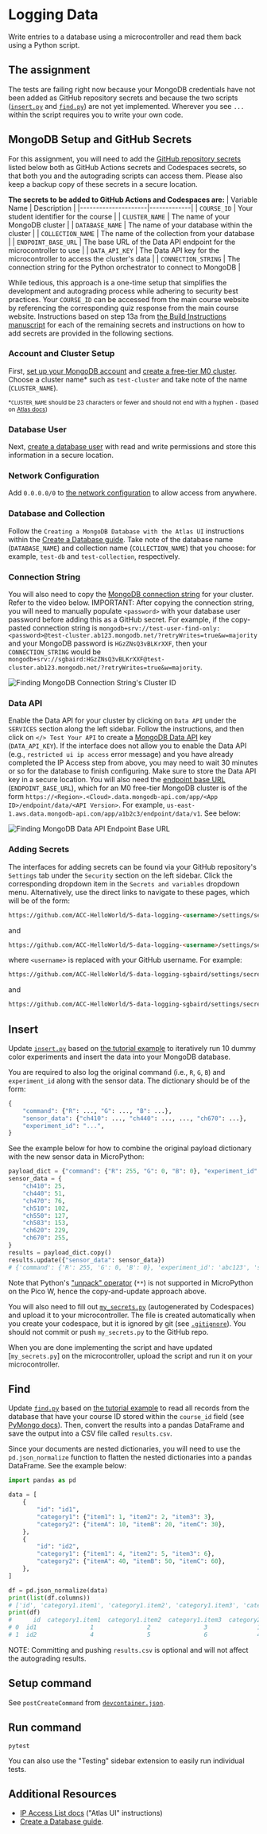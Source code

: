 # Logging Data
Write entries to a database using a microcontroller and read them back using a Python script.

## The assignment
The tests are failing right now because your MongoDB credentials have not been added as GitHub repository secrets and because the two scripts ([`insert.py`](./insert.py) and [`find.py`](./find.py)) are not yet implemented. Wherever you see `...` within the script requires you to write your own code.

## MongoDB Setup and GitHub Secrets

For this assignment, you will need to add the [GitHub repository secrets](https://docs.github.com/en/actions/security-guides/using-secrets-in-github-actions) listed below both as GitHub Actions secrets and Codespaces secrets, so that both you and the autograding scripts can access them. Please also keep a backup copy of these secrets in a secure location.

**The secrets to be added to GitHub Actions and Codespaces are:**
| Variable Name       | Description |
|---------------------|-------------|
| `COURSE_ID`         | Your student identifier for the course |
| `CLUSTER_NAME`      | The name of your MongoDB cluster |
| `DATABASE_NAME`     | The name of your database within the cluster |
| `COLLECTION_NAME`   | The name of the collection from your database |
| `ENDPOINT_BASE_URL` | The base URL of the Data API endpoint for the microcontroller to use |
| `DATA_API_KEY`      | The Data API key for the microcontroller to access the cluster's data |
| `CONNECTION_STRING` | The connection string for the Python orchestrator to connect to MongoDB |

While tedious, this approach is a one-time setup that simplifies the development and autograding process while adhering to security best practices. Your `COURSE_ID` can be accessed from the main course website by referencing the corresponding quiz response from the main course website. Instructions based on step 13a from [the Build Instructions manuscript](https://doi.org/10.1016/j.xpro.2023.102329) for each of the remaining secrets and instructions on how to add secrets are provided in the following sections.

### Account and Cluster Setup

First, [set up your MongoDB account](https://account.mongodb.com/account/register) and [create a free-tier M0 cluster](https://www.mongodb.com/docs/guides/atlas/cluster/). Choose a cluster name* such as `test-cluster` and take note of the name (`CLUSTER_NAME`).

<sub>*`CLUSTER_NAME` should be 23 characters or fewer and should not end with a hyphen `-` (based on [Atlas docs](https://www.mongodb.com/docs/manual/reference/limits/#mongodb-atlas-label-limits))</sub>

 <!-- and create a [MongoDB Data API](https://www.mongodb.com/docs/atlas/app-services/data-api/) key. -->

### Database User

Next, [create a database user](https://www.mongodb.com/docs/guides/atlas/db-user/) with read and write permissions and store this information in a secure location.

### Network Configuration

Add `0.0.0.0/0` to [the network configuration](https://www.mongodb.com/docs/guides/atlas/network-connections/) to allow access from anywhere.

### Database and Collection

<!-- Follow the [Load Sample Data](https://www.mongodb.com/docs/guides/atlas/sample-data/) guide, but click `Add My Own Data` instead of `Load a Sample Dataset`. Here, you will create a database and collection within your cluster (see below). -->

Follow the `Creating a MongoDB Database with the Atlas UI` instructions within the [Create a Database guide](https://www.mongodb.com/basics/create-database). Take note of the database name (`DATABASE_NAME`) and collection name (`COLLECTION_NAME`) that you choose: for example, `test-db` and `test-collection`, respectively.

<!-- ![Creating the database and collection](create-db-collection.gif) -->

### Connection String

You will also need to copy the [MongoDB connection string](https://www.mongodb.com/docs/guides/atlas/connection-string/) for your cluster. Refer to the video below. IMPORTANT: After copying the connection string, you will need to manually populate `<password>` with your database user password before adding this as a GitHub secret. For example, if the copy-pasted connection string is `mongodb+srv://test-user-find-only:<password>@test-cluster.ab123.mongodb.net/?retryWrites=true&w=majority` and your MongoDB password is `HGzZNsQ3vBLKrXXF`, then your `CONNECTION_STRING` would be `mongodb+srv://sgbaird:HGzZNsQ3vBLKrXXF@test-cluster.ab123.mongodb.net/?retryWrites=true&w=majority`.

![Finding MongoDB Connection String's Cluster ID](./readme-images/mongodb-connect-uri.gif)

### Data API

Enable the Data API for your cluster by clicking on `Data API` under the `SERVICES` section along the left sidebar. Follow the instructions, and then click on `</> Test Your API` to create a [MongoDB Data API](https://www.mongodb.com/docs/atlas/app-services/data-api/) key (`DATA_API_KEY`). If the interface does not allow you to enable the Data API (e.g., `restricted ui ip access` error message) and you have already completed the IP Access step from above, you may need to wait 30 minutes or so for the database to finish configuring. Make sure to store the Data API key in a secure location. You will also need the [endpoint base URL](https://www.mongodb.com/docs/atlas/app-services/data-api/generated-endpoints/#base-url) (`ENDPOINT_BASE_URL`), which for an M0 free-tier MongoDB cluster is of the form `https://<Region>.<Cloud>.data.mongodb-api.com/app/<App ID>/endpoint/data/<API Version>`. For example, `us-east-1.aws.data.mongodb-api.com/app/a1b2c3/endpoint/data/v1`. See below:

![Finding MongoDB Data API Endpoint Base URL](./readme-images/data-api-endpoint-base-url.png)

### Adding Secrets

The interfaces for adding secrets can be found via your GitHub repository's `Settings` tab under the `Security` section on the left sidebar. Click the corresponding dropdown item in the `Secrets and variables` dropdown menu. Alternatively, use the direct links to navigate to these pages, which will be of the form:
```html
https://github.com/ACC-HelloWorld/5-data-logging-<username>/settings/secrets/actions
```
and
```html
https://github.com/ACC-HelloWorld/5-data-logging-<username>/settings/secrets/codespaces
```
where `<username>` is replaced with your GitHub username. For example:
```html
https://github.com/ACC-HelloWorld/5-data-logging-sgbaird/settings/secrets/actions
```
and
```html
https://github.com/ACC-HelloWorld/5-data-logging-sgbaird/settings/secrets/codespaces
```

## Insert

Update [`insert.py`](./insert.py) based on [the tutorial example](https://ac-microcourses.readthedocs.io/en/latest/courses/hello-world/1.5-data-logging.html) to iteratively run 10 dummy color experiments and insert the data into your MongoDB database.

You are required to also log the original command (i.e., `R`, `G`, `B`) and `experiment_id` along with the sensor data. The dictionary should be of the form:

```python
{
    "command": {"R": ..., "G": ..., "B": ...},
    "sensor_data": {"ch410": ..., "ch440": ..., ..., "ch670": ...},
    "experiment_id": "...",
}
```

See the example below for how to combine the original payload dictionary with the new sensor data in MicroPython:

```python
payload_dict = {"command": {"R": 255, "G": 0, "B": 0}, "experiment_id": "abc123"}
sensor_data = {
    "ch410": 25,
    "ch440": 51,
    "ch470": 76,
    "ch510": 102,
    "ch550": 127,
    "ch583": 153,
    "ch620": 229,
    "ch670": 255,
}
results = payload_dict.copy()
results.update({"sensor_data": sensor_data})
# {'command': {'R': 255, 'G': 0, 'B': 0}, 'experiment_id': 'abc123', 'sensor_data': {'ch410': 25, 'ch440': 51, 'ch470': 76, 'ch510': 102, 'ch550': 127, 'ch583': 153, 'ch620': 229, 'ch670': 255}}
```
Note that Python's ["unpack" operator](https://chat.openai.com/share/0dd75ad3-f428-4439-a77b-cb3ccd9e4786) (`**`) is not supported in MicroPython on the Pico W, hence the copy-and-update approach above.

You will also need to fill out [`my_secrets.py`](my_secrets.py) (autogenerated by Codespaces) and upload it to your microcontroller. The file is created automatically when you create your codespace, but it is ignored by git (see [`.gitignore`](.gitignore)). You should not commit or push `my_secrets.py` to the GitHub repo.

When you are done implementing the script and have updated [`my_secrets.py`] on the microcontroller, upload the script and run it on your microcontroller.

## Find

Update [`find.py`](./find.py) based on [the tutorial example](https://ac-microcourses.readthedocs.io/en/latest/courses/hello-world/1.5.1-pymongo.html) to read all records from the database that have your course ID stored within the `course_id` field (see [PyMongo docs](https://pymongo.readthedocs.io/en/stable/tutorial.html)). Then, convert the results into a pandas DataFrame and save the output into a CSV file called `results.csv`.

Since your documents are nested dictionaries, you will need to use the `pd.json_normalize` function to flatten the nested dictionaries into a pandas DataFrame. See the example below:

```python
import pandas as pd

data = [
    {
        "id": "id1",
        "category1": {"item1": 1, "item2": 2, "item3": 3},
        "category2": {"itemA": 10, "itemB": 20, "itemC": 30},
    },
    {
        "id": "id2",
        "category1": {"item1": 4, "item2": 5, "item3": 6},
        "category2": {"itemA": 40, "itemB": 50, "itemC": 60},
    },
]

df = pd.json_normalize(data)
print(list(df.columns))
# ['id', 'category1.item1', 'category1.item2', 'category1.item3', 'category2.itemA', 'category2.itemB', 'category2.itemC']
print(df)
#      id  category1.item1  category1.item2  category1.item3  category2.itemA  category2.itemB  category2.itemC
# 0  id1               1               2               3              10              20              30
# 1  id2               4               5               6              40              50              60
```

NOTE: Committing and pushing `results.csv` is optional and will
not affect the autograding results.

## Setup command

See `postCreateCommand` from [`devcontainer.json`](.devcontainer/devcontainer.json).

## Run command
`pytest`

You can also use the "Testing" sidebar extension to easily run individual tests.

## Additional Resources
- [IP Access List docs](https://www.mongodb.com/docs/atlas/security/ip-access-list/#add-ip-access-list-entries) ("Atlas UI" instructions)
- [Create a Database guide](https://www.mongodb.com/basics/create-database).